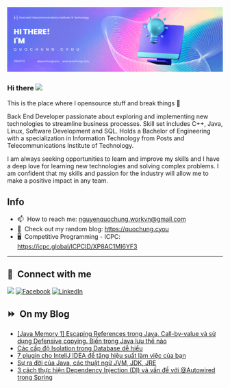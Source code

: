 <img src="header.png"></img>
---
### Hi there <a href="https://www.quochung.cyou/"><img src="https://media.giphy.com/media/hvRJCLFzcasrR4ia7z/giphy.gif" width="5%"></a>
This is the place where I opensource stuff and break things :rofl: 

Back End Developer passionate about exploring and implementing new technologies to streamline business processes. Skill set includes C++, Java, Linux, Software Development and SQL. Holds a Bachelor of Engineering with a specialization in Information Technology from Posts and Telecommunications Institute of Technology.

I am always seeking opportunities to learn and improve my skills and I have a deep love for learning new technologies and solving complex problems. I am confident that my skills and passion for the industry will allow me to make a positive impact in any team.


## Info
- 📫 &nbsp;How to reach me: nguyenquochung.workvn@gmail.com
- 🔗 &nbsp;Check out my random blog: https://quochung.cyou
- 🖥️ &nbsp;Competitive Programming - ICPC: https://icpc.global/ICPCID/XP8AC1MI6YF3
---

## 🔗 &nbsp;**Connect with me**


<a href="mailto:nguyenquochung.workvn@gmail.com"><img src="https://img.shields.io/badge/e‑mail-D14836.svg?style=for-the-badge&logo=GMail&logoColor=white"/></a>
[![Facebook](https://img.shields.io/badge/Facebook-1877F2?style=for-the-badge&logo=facebook&logoColor=white)](https://facebook.com/quochung.cyou) 
[![LinkedIn](https://img.shields.io/badge/LinkedIn-0077B5?style=for-the-badge&logo=linkedin&logoColor=white)](https://linkedin.com/in/quochungcyou) 


## ⏩ &nbsp;On my Blog
<!-- BLOG-POST-LIST:START -->
- [[Java Memory 1] Escaping References trong Java, Call-by-value và sử dụng Defensive copying. Biến trong Java lưu thế nào](https://quochung.cyou/java-memory-1-escaping-references-trong-java-call-by-value-va-su-dung-defensive-copying-bien-trong-java-luu-the-nao/)
- [Các cấp độ Isolation trong Database dễ hiểu](https://quochung.cyou/cac-cap-do-isolation-trong-database-de-hieu/)
- [7 plugin cho InteliJ IDEA để tăng hiệu suất làm việc của bạn](https://quochung.cyou/7-plugin-cho-intelij-idea-de-tang-hieu-suat-lam-viec-cua-ban/)
- [Sự ra đời của Java, các thuật ngữ JVM, JDK, JRE](https://quochung.cyou/su-ra-doi-cua-java-cac-thuat-ngu-jvm-jdk-jre/)
- [3 cách thực hiện Dependency Injection &lpar;DI&rpar; và vấn đề với @Autowired trong Spring](https://quochung.cyou/3-cach-thuc-hien-dependency-injection-di-va-van-de-voi-autowired-trong-spring/)
<!-- BLOG-POST-LIST:END -->


